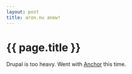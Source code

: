 ```yaml
---
layout: post
title: aron.nu anew!
---
```


{{ page.title }}
================

Drupal is too heavy. Went with [Anchor](http://anchorcms.com) this time. 

